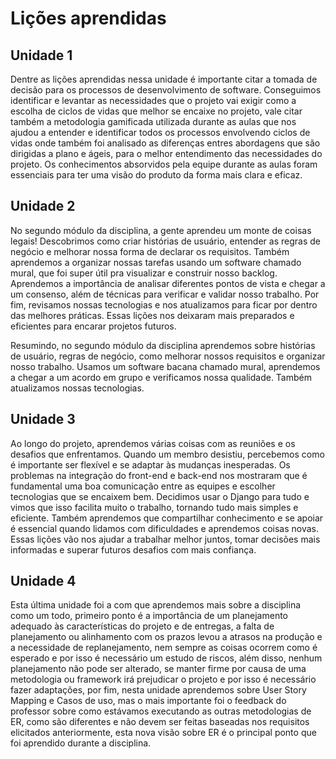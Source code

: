 # Lições aprendidas

## Unidade 1

Dentre as lições aprendidas nessa unidade é importante citar a tomada de decisão para os processos de desenvolvimento de software. Conseguimos identificar e levantar as necessidades que o projeto vai exigir como a escolha de ciclos de vidas que melhor se encaixe no projeto, vale citar também a metodologia gamificada utilizada durante as aulas  que nos ajudou a entender e identificar todos os processos envolvendo ciclos de vidas onde também foi analisado as diferenças entres abordagens que são dirigidas a plano e ágeis, para o melhor entendimento das necessidades do projeto. Os conhecimentos absorvidos pela equipe durante as aulas foram essenciais para ter uma visão do produto da forma mais clara e eficaz. 

## Unidade 2

No segundo módulo da disciplina, a gente aprendeu um monte de coisas legais! Descobrimos como criar histórias de usuário, entender as regras de negócio e melhorar nossa forma de declarar os requisitos. Também aprendemos a organizar nossas tarefas usando um software chamado mural, que foi super útil pra visualizar e construir nosso backlog. Aprendemos a importância de analisar diferentes pontos de vista e chegar a um consenso, além de técnicas para verificar e validar nosso trabalho. Por fim, revisamos nossas tecnologias e nos atualizamos para ficar por dentro das melhores práticas. Essas lições nos deixaram mais preparados e eficientes para encarar projetos futuros.

Resumindo, no segundo módulo da disciplina aprendemos sobre histórias de usuário, regras de negócio, como melhorar nossos requisitos e organizar nosso trabalho. Usamos um software bacana chamado mural, aprendemos a chegar a um acordo em grupo e verificamos nossa qualidade. Também atualizamos nossas tecnologias. 

## Unidade 3

Ao longo do projeto, aprendemos várias coisas com as reuniões e os desafios que enfrentamos. Quando um membro desistiu, percebemos como é importante ser flexível e se adaptar às mudanças inesperadas. Os problemas na integração do front-end e back-end nos mostraram que é fundamental uma boa comunicação entre as equipes e escolher tecnologias que se encaixem bem. Decidimos usar o Django para tudo e vimos que isso facilita muito o trabalho, tornando tudo mais simples e eficiente. Também aprendemos que compartilhar conhecimento e se apoiar é essencial quando lidamos com dificuldades e aprendemos coisas novas. Essas lições vão nos ajudar a trabalhar melhor juntos, tomar decisões mais informadas e superar futuros desafios com mais confiança.

## Unidade 4

Esta última unidade foi a com que aprendemos mais sobre a disciplina como um todo, primeiro ponto é a importância de um planejamento adequado às características do projeto e de entregas, a falta de planejamento ou alinhamento com os prazos levou a atrasos na produção e a necessidade de replanejamento, nem sempre as coisas ocorrem como é esperado e por isso é necessário um estudo de riscos, além disso, nenhum planejamento não pode ser alterado, se manter firme por causa de uma metodologia ou framework irá prejudicar o projeto e por isso é necessário fazer adaptações, por fim, nesta unidade aprendemos sobre User Story Mapping e Casos de uso, mas o mais importante foi o feedback do professor sobre como estávamos executando as outras metodologias de ER, como são diferentes e não devem ser feitas baseadas nos requisitos elicitados anteriormente, esta nova visão sobre ER é o principal ponto que foi aprendido durante a disciplina.
